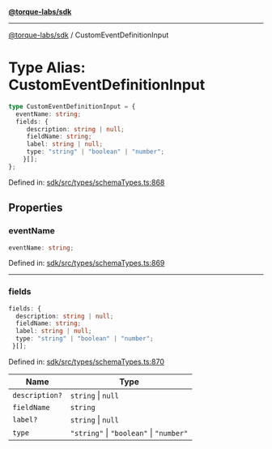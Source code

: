 [**@torque-labs/sdk**](../README.md)

***

[@torque-labs/sdk](../README.md) / CustomEventDefinitionInput

# Type Alias: CustomEventDefinitionInput

```ts
type CustomEventDefinitionInput = {
  eventName: string;
  fields: {
     description: string | null;
     fieldName: string;
     label: string | null;
     type: "string" | "boolean" | "number";
    }[];
};
```

Defined in: [sdk/src/types/schemaTypes.ts:868](https://github.com/torque-labs/monorepo/blob/2ebf07140779767733d669c69d4b6e369a4193c3/packages/sdk/src/types/schematypes.ts#l868)

## Properties

### eventName

```ts
eventName: string;
```

Defined in: [sdk/src/types/schemaTypes.ts:869](https://github.com/torque-labs/monorepo/blob/2ebf07140779767733d669c69d4b6e369a4193c3/packages/sdk/src/types/schematypes.ts#l869)

***

### fields

```ts
fields: {
  description: string | null;
  fieldName: string;
  label: string | null;
  type: "string" | "boolean" | "number";
 }[];
```

Defined in: [sdk/src/types/schemaTypes.ts:870](https://github.com/torque-labs/monorepo/blob/2ebf07140779767733d669c69d4b6e369a4193c3/packages/sdk/src/types/schematypes.ts#l870)

| Name | Type |
| ------ | ------ |
| `description?` | `string` \| `null` |
| `fieldName` | `string` |
| `label?` | `string` \| `null` |
| `type` | `"string"` \| `"boolean"` \| `"number"` |
